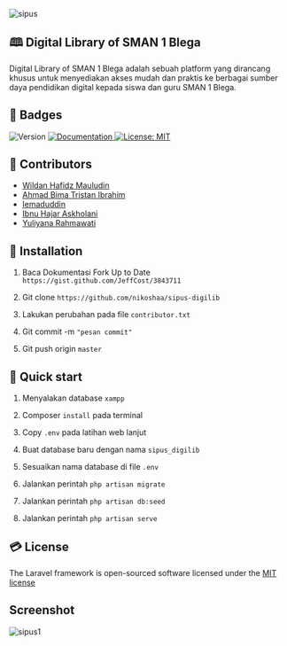 ![sipus](https://github.com/nikoshaa/sipus-digilib/assets/93475727/b18890d1-152b-46ca-ad33-e0eb6c301daa)


## 🕮 Digital Library of SMAN 1 Blega

Digital Library of SMAN 1 Blega adalah sebuah platform yang dirancang khusus untuk menyediakan akses mudah dan praktis ke berbagai sumber daya pendidikan digital kepada siswa dan guru SMAN 1 Blega.

## 📛 Badges

<p>
  <img alt="Version" src="https://img.shields.io/badge/Version-0.5.0-blue.svg?cacheSeconds=2592000" />
  <a href="https://github.com/alizul01/polinema-innovation-tribe" target="_blank">
    <img alt="Documentation" src="https://img.shields.io/badge/Documentation-Yes-brightgreen.svg" />
  </a>
  <a href="#" target="_blank">
    <img alt="License: MIT" src="https://img.shields.io/badge/License-MIT-yellow.svg" />
  </a>
</p>

## 🧠 Contributors

-   [Wildan Hafidz Mauludin](https://github.com/nikoshaa)
-   [Ahmad Bima Tristan Ibrahim](https://github.com/voltanz)
-   [Iemaduddin](https://github.com/Iemaduddin)
-   [Ibnu Hajar Askholani](https://github.com/askholani)
-   [Yuliyana Rahmawati](https://github.com/ylnrahma)

## 💫 Installation

1.  Baca Dokumentasi Fork Up to Date `https://gist.github.com/JeffCost/3843711`

2.  Git clone `https://github.com/nikoshaa/sipus-digilib`

3.  Lakukan perubahan pada file `contributor.txt`

4.  Git commit -m `"pesan commit"`

5.  Git push origin `master`

## 🚀 Quick start

1.  Menyalakan database `xampp`

2.  Composer `install` pada terminal

3.  Copy `.env` pada latihan web lanjut

4.  Buat database baru dengan nama `sipus_digilib`

5.  Sesuaikan nama database di file `.env`

6.  Jalankan perintah `php artisan migrate`

7.  Jalankan perintah `php artisan db:seed`

8.  Jalankan perintah `php artisan serve`

## 💳 License

The Laravel framework is open-sourced software licensed under the [MIT license](https://opensource.org/licenses/MIT)

## Screenshot
![sipus1](https://github.com/voltanz/sipus-digilib/assets/88955336/a4c9d96a-669a-4191-80ac-fb0514870724)

